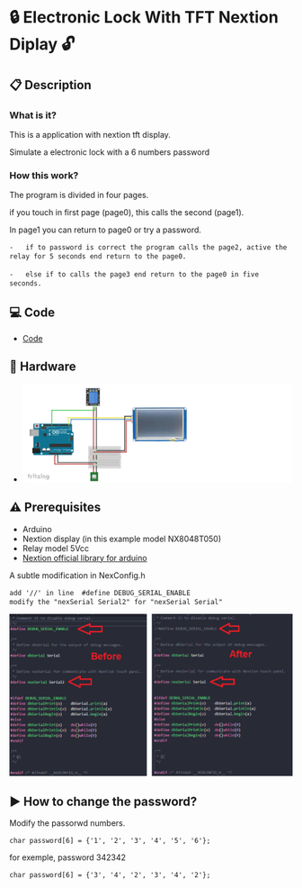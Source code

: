 #  :lock: Electronic Lock With TFT Nextion Diplay :unlock:

## :clipboard: Description
### What is it?
This is a application with nextion tft display.

Simulate a electronic lock with a 6 numbers password

### How this work?

The program is divided in four pages.

if you touch in first page (page0), this calls the second (page1).

In page1 you can return to page0 or try a password.

    -   if to password is correct the program calls the page2, active the relay for 5 seconds end return to the page0.
    
    -   else if to calls the page3 end return to the page0 in five seconds.
## :computer: Code

- [Code](https://github.com/vinimyls/Electronic_Lock/blob/main/electronic_lock/electronic_lock.ino)
## :electric_plug: Hardware
- ![Diagram](https://github.com/vinimyls/Electronic_Lock/blob/main/pic/diagram.png)
## :warning: Prerequisites
- Arduino
- Nextion display (in this example model NX8048T050)
- Relay model 5Vcc
- [Nextion official library for arduino](https://github.com/itead/ITEADLIB_Arduino_Nextion)


A subtle modification in NexConfig.h

    add '//' in line  #define DEBUG_SERIAL_ENABLE 
    modify the "nexSerial Serial2" for "nexSerial Serial" 
![Modify](https://github.com/vinimyls/Electronic_Lock/blob/main/pic/modify.png)

## :arrow_forward: How to change the password?

Modify the passorwd numbers.

    char password[6] = {'1', '2', '3', '4', '5', '6'}; 

for exemple, password 342342

    char password[6] = {'3', '4', '2', '3', '4', '2'}; 
